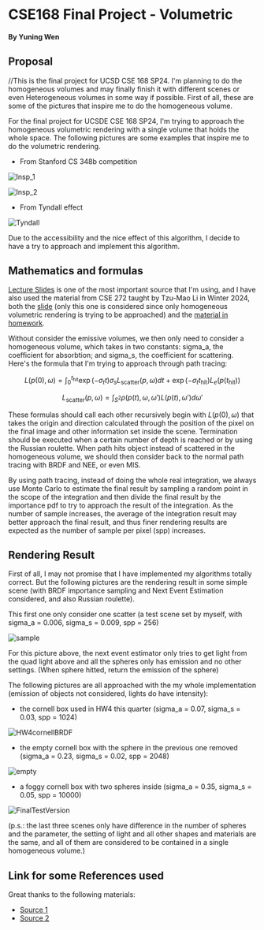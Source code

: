 # CSE168 Final Project - Volumetric 

#### By Yuning Wen

## Proposal

//This is the final project for UCSD CSE 168 SP24. I'm planning to do the homogeneous volumes and may finally finish it with different scenes or even Heterogeneous volumes in some way if possible. First of all, these are some of the pictures that inspire me to do the homogeneous volume.

For the final project for UCSDE CSE 168 SP24, I'm trying to approach the homogeneous volumetric rendering with a single volume that holds the whole space. The following pictures are some examples that inspire me to do the volumetric rendering.

- From Stanford CS 348b competition

![Insp_1](Insp_1.png)

![Insp_2](Insp_2.png)

- From Tyndall effect

![Tyndall](Real_World_Tyndall_Effect_Insp_3.jpg)

Due to the accessibility and the nice effect of this algorithm, I decide to have a try to approach and implement this algorithm.

## Mathematics and formulas

[Lecture Slides](https://cseweb.ucsd.edu/~viscomp/classes/cse168/sp24/lectures/168-lecture15.pdf) is one of the most important source that I'm using, and I have also used the material from CSE 272 taught by Tzu-Mao Li in Winter 2024, both the [slide](https://cseweb.ucsd.edu/~tzli/cse272/wi2024/lectures/09_participating_media.pdf) (only this one is considered since only homogeneous volumetric rendering is trying to be approached) and the [material in homework](https://cseweb.ucsd.edu/~tzli/cse272/wi2024/homework2.pdf).

Without consider the emissive volumes, we then only need to consider a homogeneous volume, which takes in two constants: sigma_a, the coefficient for absorbtion; and sigma_s, the coefficient for scattering. Here's the formula that I'm trying to approach through path tracing:

$$L(p(0), \omega) = \int_0^{t_{\text{hit}}} \exp(-\sigma_t t) \sigma_s L_{\text{scatter}}(p, \omega) d t + \exp(-\sigma_t t_{\text{hit}}) L_e(p(t_{\text{hit}}))$$

$$L_{\text{scatter}}(p, \omega) = \int_{S^2} \rho(p(t), \omega, \omega') L(p(t), \omega') d \omega'$$

These formulas should call each other recursively begin with $L(p(0), \omega)$ that takes the origin and direction calculated through the position of the pixel on the final image and other information set inside the scene. Termination should be executed when a certain number of depth is reached or by using the Russian roulette. When path hits object instead of scattered in the homogeneous volume, we should then consider back to the normal path tracing with BRDF and NEE, or even MIS.

By using path tracing, instead of doing the whole real integration, we always use Monte Carlo to estimate the final result by sampling a random point in the scope of the integration and then divide the final result by the importance pdf to try to approach the result of the integration. As the number of sample increases, the average of the integration result may better approach the final result, and thus finer rendering results are expected as the number of sample per pixel (spp) increases.

## Rendering Result

First of all, I may not promise that I have implemented my algorithms totally correct. But the following pictures are the rendering result in some simple scene (with BRDF importance sampling and Next Event Estimation considered, and also Russian roulette).

This first one only consider one scatter (a test scene set by myself, with sigma_a = 0.006, sigma_s = 0.009, spp = 256)

![sample](test_sphere.png)

For this picture above, the next event estimator only tries to get light from the quad light above and all the spheres only has emission and no other settings. (When sphere hitted, return the emission of the sphere)

The following pictures are all approached with the my whole implementation (emission of objects not considered, lights do have intensity):

- the cornell box used in HW4 this quarter (sigma_a = 0.07, sigma_s = 0.03, spp = 1024)

![HW4cornellBRDF](cornellBRDF.png)

- the empty cornell box with the sphere in the previous one removed (sigma_a = 0.23, sigma_s = 0.02, spp = 2048)

![empty](cornellEMPTY.png)

- a foggy cornell box with two spheres inside (sigma_a = 0.35, sigma_s = 0.05, spp = 10000)

![FinalTestVersion](cornellTEST.png)

(p.s.: the last three scenes only have difference in the number of spheres and the parameter, the setting of light and all other shapes and materials are the same, and all of them are considered to be contained in a single homogeneous volume.)

## Link for some References used

Great thanks to the following materials:
- [Source 1](https://graphics.pixar.com/library/ProductionVolumeRendering/paper.pdf)
- [Source 2](https://en.wikipedia.org/wiki/Beer%E2%80%93Lambert_law)
